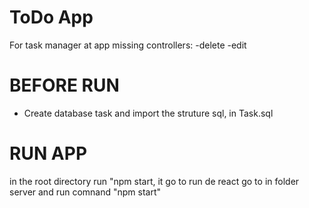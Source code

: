 # ToDo App
For task manager
at app missing controllers:
-delete
-edit
# BEFORE RUN
- Create database task and import the struture sql, in Task.sql
# RUN APP
in the root directory run "npm start, it go to run de react
go to in folder server and run comnand "npm start"
